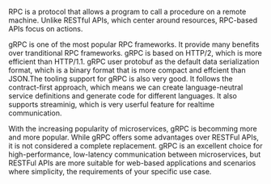 RPC is a protocol that allows a program to call a procedure on a remote machine. Unlike RESTful APIs, which center around resources, RPC-based APIs focus on actions.

gRPC is one of the most popular RPC frameworks. It provide many benefits over tranditional RPC frameworks. gRPC is based on HTTP/2, which is more efficient than HTTP/1.1. gRPC user protobuf as the default data serialization format, which is a binary format that is more compact and effcient than JSON.The tooling support for gRPC is also very good. It follows the contract-first approach, which means we can create language-neutral service definitions and generate code for different languages. It also supports streaminig, which is very userful feature for realtime communication.

With the increasing popularity of microservices, gRPC is becomming more and more popular. While gRPC offers some advantages over RESTFul APIs, it is not considered a complete replacement. gRPC is an excellent choice for high-performance, low-latency communication between microservices, but RESTFul APIs are more suitable for web-based applications and scenarios where simplicity, the requirements of your specific use case.

